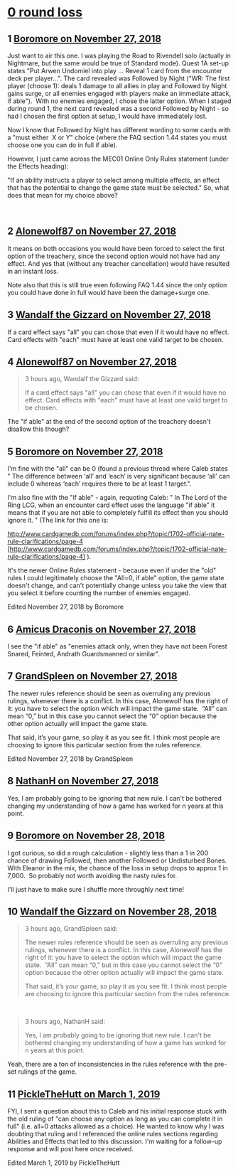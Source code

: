 # [0 round loss](https://community.fantasyflightgames.com/topic/286859-0-round-loss/)

## 1 [Boromore on November 27, 2018](https://community.fantasyflightgames.com/topic/286859-0-round-loss/?do=findComment&comment=3548972)

Just want to air this one. I was playing the Road to Rivendell solo (actually in Nightmare, but the same would be true of Standard mode). Quest 1A set-up states "Put Arwen Undomiel into play ... Reveal 1 card from the encounter deck per player...". The card revealed was Followed by Night ("WR: The first player (choose 1): deals 1 damage to all allies in play and Followed by Night gains surge, or all enemies engaged with players make an immediate attack, if able").  With no enemies engaged, I chose the latter option. When I staged during round 1, the next card revealed was a second Followed by Night - so had I chosen the first option at setup, I would have immediately lost.

Now I know that Followed by Night has different wording to some cards with a "must either  X or Y" choice (where the FAQ section 1.44 states you must choose one you can do in full if able).

However, I just came across the MEC01 Online Only Rules statement (under the Effects heading):

"If an ability instructs a player to select among multiple effects, an effect that has the potential to change the game state must be selected."
So, what does that mean for my choice above?

 

## 2 [Alonewolf87 on November 27, 2018](https://community.fantasyflightgames.com/topic/286859-0-round-loss/?do=findComment&comment=3548983)

It means on both occasions you would have been forced to select the first option of the treachery, since the second option would not have had any effect. And yes that (without any treacher cancellation) would have resulted in an instant loss.

Note also that this is still true even following FAQ 1.44 since the only option you could have done in full would have been the damage+surge one.

## 3 [Wandalf the Gizzard on November 27, 2018](https://community.fantasyflightgames.com/topic/286859-0-round-loss/?do=findComment&comment=3549196)

If a card effect says "all" you can chose that even if it would have no effect. Card effects with "each" must have at least one valid target to be chosen.

## 4 [Alonewolf87 on November 27, 2018](https://community.fantasyflightgames.com/topic/286859-0-round-loss/?do=findComment&comment=3549493)

> 3 hours ago, Wandalf the Gizzard said:
> 
> If a card effect says "all" you can chose that even if it would have no effect. Card effects with "each" must have at least one valid target to be chosen.

The "if able" at the end of the second option of the treachery doesn't disallow this though?

## 5 [Boromore on November 27, 2018](https://community.fantasyflightgames.com/topic/286859-0-round-loss/?do=findComment&comment=3549619)

I'm fine with the "all" can be 0 (found a previous thread where Caleb states " The difference between ‘all’ and ‘each’ is very significant because ‘all’ can include 0 whereas ‘each’ requires there to be at least 1 target.".

I'm also fine with the "if able" - again, requoting Caleb: " In The Lord of the Ring LCG, when an encounter card effect uses the language "if able" it means that if you are not able to completely fulfill its effect then you should ignore it. " (The link for this one is: 

http://www.cardgamedb.com/forums/index.php?/topic/1702-official-nate-rule-clarifications/page-4 [http://www.cardgamedb.com/forums/index.php?/topic/1702-official-nate-rule-clarifications/page-4] ).

It's the newer Online Rules statement - because even if under the "old" rules I could legitimately choose the "All=0, if able" option, the game state doesn't change, and can't potentially change unless you take the view that you select it before counting the number of enemies engaged.

Edited November 27, 2018 by Boromore

## 6 [Amicus Draconis on November 27, 2018](https://community.fantasyflightgames.com/topic/286859-0-round-loss/?do=findComment&comment=3549660)

I see the "if able" as "enemies attack only, when they have not been Forest Snared, Feinted, Andrath Guardsmanned or similar".

## 7 [GrandSpleen on November 27, 2018](https://community.fantasyflightgames.com/topic/286859-0-round-loss/?do=findComment&comment=3549666)

The newer rules reference should be seen as overruling any previous rulings, whenever there is a conflict. In this case, Alonewolf has the right of it: you have to select the option which will impact the game state.  “All” can mean “0,” but in this case you cannot select the “0” option because the other option actually will impact the game state.

That said, it’s your game, so play it as you see fit. I think most people are choosing to ignore this particular section from the rules reference.

Edited November 27, 2018 by GrandSpleen

## 8 [NathanH on November 27, 2018](https://community.fantasyflightgames.com/topic/286859-0-round-loss/?do=findComment&comment=3549717)

Yes, I am probably going to be ignoring that new rule. I can't be bothered changing my understanding of how a game has worked for n years at this point.

## 9 [Boromore on November 28, 2018](https://community.fantasyflightgames.com/topic/286859-0-round-loss/?do=findComment&comment=3549877)

I got curious, so did a rough calculation - slightly less than a 1 in 200 chance of drawing Followed, then another Followed or Undisturbed Bones. With Eleanor in the mix, the chance of the loss in setup drops to approx 1 in 7,000.  So probably not worth avoiding the nasty rules for.

I'll just have to make sure I shuffle more throughly next time!

## 10 [Wandalf the Gizzard on November 28, 2018](https://community.fantasyflightgames.com/topic/286859-0-round-loss/?do=findComment&comment=3549951)

> 3 hours ago, GrandSpleen said:
> 
> The newer rules reference should be seen as overruling any previous rulings, whenever there is a conflict. In this case, Alonewolf has the right of it: you have to select the option which will impact the game state.  “All” can mean “0,” but in this case you cannot select the “0” option because the other option actually will impact the game state.
> 
> That said, it’s your game, so play it as you see fit. I think most people are choosing to ignore this particular section from the rules reference.

 

> 3 hours ago, NathanH said:
> 
> Yes, I am probably going to be ignoring that new rule. I can't be bothered changing my understanding of how a game has worked for n years at this point.

Yeah, there are a ton of inconsistencies in the rules reference with the pre-set rulings of the game.

## 11 [PickleTheHutt on March 1, 2019](https://community.fantasyflightgames.com/topic/286859-0-round-loss/?do=findComment&comment=3637470)

FYI, I sent a question about this to Caleb and his initial response stuck with the old ruling of "can choose any option as long as you can complete it in full" (i.e. all=0 attacks allowed as a choice). He wanted to know why I was doubting that ruling and I referenced the online rules sections regarding Abilities and Effects that led to this discussion. I'm waiting for a follow-up response and will post here once received.

Edited March 1, 2019 by PickleTheHutt

